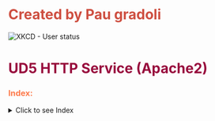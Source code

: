 # <span style="color:#CE4F41">Created by Pau gradoli</span>

![XKCD - User status](/apache.png) 


# <span style="color:#980A3D">UD5 HTTP Service (Apache2) </span>


### <span style="color:#FD7B4C">Index:</span>



<details>
<summary>Click to see Index</summary>

* [<span style="color:#FD7B4C">P1 HTTP Protocol</span>]()

* [<span style="color:#FD7B4C">P2 Install and basic conf.</span>]()

* [<span style="color:#FD7B4C">P3 Usual directory and error codes.</span>](https://github.com/Akirachii/SEX/blob/main/UD5-APACHE/P3-directories%26%26error_codes.pdf)

* [<span style="color:#FD7B4C">P5 Basic conf and user modules</span>](https://github.com/Akirachii/SEX/blob/main/UD5-APACHE/P5-Modules%26%26personal_directories.pdf)

* [<span style="color:#FD7B4C">P6 Control and authenticate>]()

</details>

